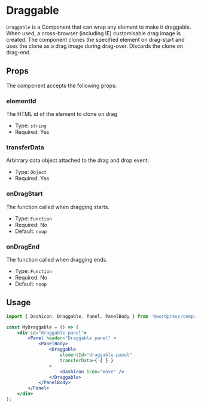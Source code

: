 # Draggable

`Draggable` is a Component that can wrap any element to make it draggable. When used, a cross-browser (including IE) customisable drag image is created. The component clones the specified element on drag-start and uses the clone as a drag image during drag-over. Discards the clone on drag-end.

## Props

The component accepts the following props:

### elementId

The HTML id of the element to clone on drag

- Type: `string`
- Required: Yes

### transferData

Arbitrary data object attached to the drag and drop event.

- Type: `Object`
- Required: Yes

### onDragStart

The function called when dragging starts.

- Type: `Function`
- Required: No
- Default: `noop`

### onDragEnd

The function called when dragging ends.

- Type: `Function`
- Required: No
- Default: `noop`

## Usage

```jsx
import { Dashicon, Draggable, Panel, PanelBody } from '@wordpress/components';

const MyDraggable = () => (
	<div id="draggable-panel">
		<Panel header="Draggable panel" >
			<PanelBody>
				<Draggable
					elementId="draggable-panel"
					transferData={ { } }
				>
					<Dashicon icon="move" />
				</Draggable>
			</PanelBody>
		</Panel>
	</div>
);
```
